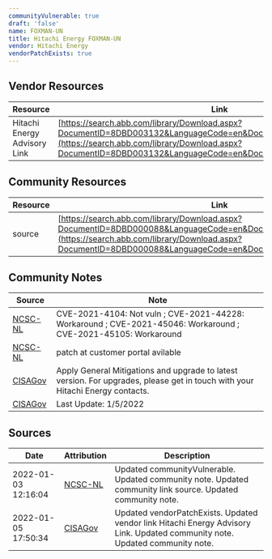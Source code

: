 ```yaml
---
communityVulnerable: true
draft: 'false'
name: FOXMAN-UN
title: Hitachi Energy FOXMAN-UN
vendor: Hitachi Energy
vendorPatchExists: true
---
```


## Vendor Resources
| Resource | Link |
| --- | --- |
| Hitachi Energy Advisory Link | [https://search.abb.com/library/Download.aspx?DocumentID=8DBD003132&LanguageCode=en&DocumentPartId=&Action=Launch](https://search.abb.com/library/Download.aspx?DocumentID=8DBD003132&LanguageCode=en&DocumentPartId=&Action=Launch) |

## Community Resources
| Resource | Link |
| --- | --- |
| source | [https://search.abb.com/library/Download.aspx?DocumentID=8DBD000088&LanguageCode=en&DocumentPartId=&Action=Launch](https://search.abb.com/library/Download.aspx?DocumentID=8DBD000088&LanguageCode=en&DocumentPartId=&Action=Launch) |

## Community Notes
| Source | Note |
| --- | --- |
| [NCSC-NL](https://github.com/NCSC-NL/log4shell/blob/main/software/README.md) | CVE-2021-4104: Not vuln ; CVE-2021-44228: Workaround ; CVE-2021-45046: Workaround ; CVE-2021-45105: Workaround </ul> |
| [NCSC-NL](https://github.com/NCSC-NL/log4shell/blob/main/software/README.md) | patch at customer portal avilable |
| [CISAGov](https://raw.githubusercontent.com/cisagov/log4j-affected-db/develop/README.md) | Apply General Mitigations and upgrade to latest version. For upgrades, please get in touch with your Hitachi Energy contacts. |
| [CISAGov](https://raw.githubusercontent.com/cisagov/log4j-affected-db/develop/README.md) | Last Update: 1/5/2022 |

## Sources
| Date | Attribution | Description |
| --- | --- | --- |
| 2022-01-03 12:16:04 | [NCSC-NL](https://github.com/NCSC-NL/log4shell/blob/main/software/README.md) | Updated communityVulnerable. Updated community note. Updated community link source. Updated community note.  |
| 2022-01-05 17:50:34 | [CISAGov](https://raw.githubusercontent.com/cisagov/log4j-affected-db/develop/README.md) | Updated vendorPatchExists. Updated vendor link Hitachi Energy Advisory Link. Updated community note. Updated community note.  |
